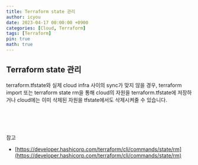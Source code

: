 ```yaml
---
title: Terraform state 관리
author: icyou
date: 2023-04-17 00:00:00 +0900
categories: [Cloud, Terraform]
tags: [Terraform]
pin: true
math: true
---
```


## Terraform state 관리
terraform.tfstate와 실제 cloud infra 사이의 sync가 맞지 않을 경우,
terraform import 또는 terraform state rm을 통해 cloud의 자원을 terraform.tfstate에 저장하거나 cloud에는 이미 삭제된 자원을 tfstate에서도 삭제시켜줄 수 있습니다.


<br/><br/><br/><br/>
참고 
- [https://developer.hashicorp.com/terraform/cli/commands/state/rm](https://developer.hashicorp.com/terraform/cli/commands/state/rm)